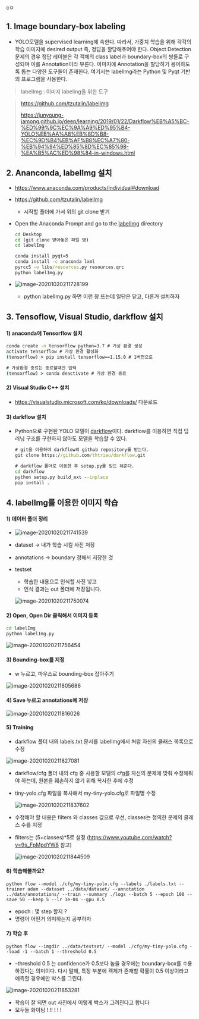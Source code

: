 cㅇ

## 1. Image boundary-box labeling

- YOLO모델을 supervised learning에 속한다. 따라서, 가중치 학습을 위해 각각의 학습 이미지에 desired output 즉, 정답을 할당해주어야 한다. Object Detection 문제의 경우 정답 레이블은 각 객체의 class label과 boundary-box의 쌍들로 구성되며 이를 Annotation이라 부른다. 이미지에 Annotation을 할당하기 용이하도록 돕는 다양한 도구들이 존재한다. 여기서는 labelImg라는 Python 및 Pyqt 기반의 프로그램을 사용한다.

> labelImg : 이미지 labeling을 위한 도구

> https://github.com/tzutalin/labelImg 
>
> https://junyoung-jamong.github.io/deep/learning/2019/01/22/Darkflow%EB%A5%BC-%ED%99%9C%EC%9A%A9%ED%95%B4-YOLO%EB%AA%A8%EB%8D%B8-%EC%9D%B4%EB%AF%B8%EC%A7%80-%EB%94%94%ED%85%8D%EC%85%98-%EA%B5%AC%ED%98%84-in-windows.html 



## 2. Ananconda, labelImg 설치

- https://www.anaconda.com/products/individual#download

- https://github.com/tzutalin/labelImg

  - 시작할 폴더에 가서 위의 git clone 받기

- Open the Anaconda Prompt and go to the [labelImg](https://github.com/tzutalin/labelImg#labelimg) directory

  ```cmd
  cd Desktop
  cd (git clone 받아놓은 파일 명)
  cd labelImg
  
  conda install pyqt=5
  conda install -c anaconda lxml
  pyrcc5 -o libs/resources.py resources.qrc
  python labelImg.py
  ```
  
- ![image-20201020211728199](Darkflow_YOLO.assets/image-20201020211728199.png)

  - python labelImg.py 하면 이런 창 뜨는데 일단은 닫고, 다른거 설치하자 



## 3. Tensoflow, Visual Studio, darkflow 설치

#### 1) anaconda에 Tensorflow 설치

```cmd
conda create -n tensorflow python=3.7 # 가상 환경 생성
activate tensorflow # 가상 환경 활성화
(tensorflow) > pip install tensorflow==1.15.0 # 1버전으로 

# 가상환경 종료는 종료할때만 입력
(tensorflow) > conda deactivate # 가상 환경 종료 
```



#### 2) Visual Studio C++ 설치

- https://visualstudio.microsoft.com/ko/downloads/ 다운로드 



#### 3) darkflow 설치

- Python으로 구현된 YOLO 모델이 [darkflow](https://github.com/thtrieu/darkflow)이다. darkflow를 이용하면 직접 딥러닝 구조를 구현하지 않아도 모델을 학습할 수 있다.

  ```cmd
  # git을 이용하여 darkflow의 github repository를 받는다.
  git clone https://github.com/thtrieu/darkflow.git
  
  # darkflow 폴더로 이동한 후 setup.py를 빌드 해준다.
  cd darkflow
  python setup.py build_ext --inplace
  pip install .
  ```



## 4. labelImg를 이용한 이미지 학습

#### 1) 데이터 폴더 정리

- ![image-20201020211741539](Darkflow_YOLO.assets/image-20201020211741539.png)



- dataset -> 내가 학습 시킬 사진 저장

- annotations -> boundary 정해서 저장한 것

- testset 

  - 학습한 내용으로 인식할 사진 넣고
  - 인식 결과는 out 폴더에 저장됩니다.

  ![image-20201020211750074](Darkflow_YOLO.assets/image-20201020211750074.png)



#### 2) Open, Open Dir 클릭해서 이미지 등록

```cmd
cd labelImg
python labelImg.py
```

![image-20201020211756454](Darkflow_YOLO.assets/image-20201020211756454.png)



#### 3) Bounding-box를 지정

- w 누르고, 마우스로 bounding-box 잡아주기

![image-20201020211805686](Darkflow_YOLO.assets/image-20201020211805686.png)



#### 4) Save 누르고 annotations에 저장

![image-20201020211816026](Darkflow_YOLO.assets/image-20201020211816026.png)



#### 5) Training

- darkflow 폴더 내의 labels.txt 문서를 labelImg에서 처럼 자신의 클래스 목록으로 수정

![image-20201020211827081](Darkflow_YOLO.assets/image-20201020211827081.png)



- darkflow/cfg 폴더 내의 cfg 중 사용할 모델의 cfg를 자신의 문제에 맞춰 수정해줘야 하는데, 원본을 훼손하지 않기 위해 복사한 후에 수정

- tiny-yolo.cfg 파일을 복사해서 my-tiny-yolo.cfg로 파일명 수정

  ![image-20201020211837602](Darkflow_YOLO.assets/image-20201020211837602.png)

- 수정해야 할 내용은 filters 와 classes 값으로 우선,  classes는 정의한 문제의 클래스 수를 지정

- filters는 (5+classes)*5로 설정 (https://www.youtube.com/watch?v=9s_FpMpdYW8 참고)

  ![image-20201020211844509](Darkflow_YOLO.assets/image-20201020211844509.png)





#### 6) 학습해볼까요?

```
python flow --model ./cfg/my-tiny-yolo.cfg --labels ./labels.txt --trainer adam --dataset ../data/dataset/ --annotation ../data/annotations/ --train --summary ./logs --batch 5 --epoch 100 --save 50 --keep 5 --lr 1e-04 --gpu 0.5
```

- epoch : 몇 step 할지 ? 
- 명령어 어떤거 의미하는지 공부하자



#### 7) 학습 후

```
python flow --imgdir ../data/testset/ --model ./cfg/my-tiny-yolo.cfg --load -1 --batch 1 --threshold 0.5
```

- –threshold 0.5 는 confidence가 0.5보다 높을 경우에는 boundary-box를 수용하겠다는 의미이다. 다시 말해, 특정 부분에 객체가 존재할 확률이 0.5 이상이라고 예측할 경우에만 박스를 그린다.

![image-20201020211853281](Darkflow_YOLO.assets/image-20201020211853281.png)

- 학습이 잘 되면 out 사진에서 이렇게 박스가 그려진다고 합니다
- 모두들 화이팅 ! !! ! ! ! 